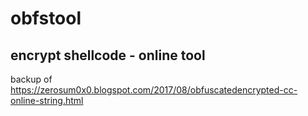 # obfstool
## encrypt shellcode - online tool
backup of https://zerosum0x0.blogspot.com/2017/08/obfuscatedencrypted-cc-online-string.html
